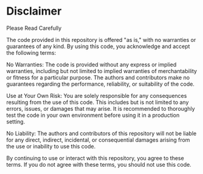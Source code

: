 # Disclaimer
Please Read Carefully

The code provided in this repository is offered "as is," with no warranties or guarantees of any kind. By using this code, you acknowledge and accept the following terms:

No Warranties: The code is provided without any express or implied warranties, including but not limited to implied warranties of merchantability or fitness for a particular purpose. The authors and contributors make no guarantees regarding the performance, reliability, or suitability of the code.

Use at Your Own Risk: You are solely responsible for any consequences resulting from the use of this code. This includes but is not limited to any errors, issues, or damages that may arise. It is recommended to thoroughly test the code in your own environment before using it in a production setting.

No Liability: The authors and contributors of this repository will not be liable for any direct, indirect, incidental, or consequential damages arising from the use or inability to use this code.

By continuing to use or interact with this repository, you agree to these terms. If you do not agree with these terms, you should not use this code.

